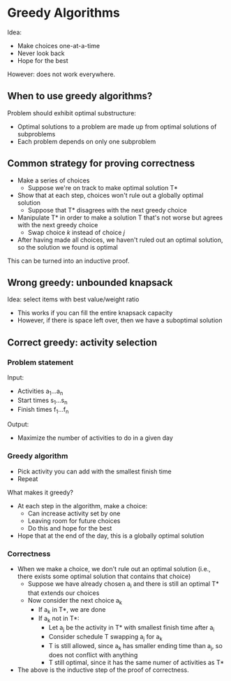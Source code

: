 # Greedy Algorithms

Idea:

* Make choices one-at-a-time
* Never look back
* Hope for the best

However: does not work everywhere.

## When to use greedy algorithms?

Problem should exhibit optimal substructure:

* Optimal solutions to a problem are made up from optimal solutions of subproblems
* Each problem depends on only one subproblem

## Common strategy for proving correctness

* Make a series of choices
    - Suppose we're on track to make optimal solution T*
* Show that at each step, choices won't rule out a globally optimal solution
    - Suppose that T* disagrees with the next greedy choice
* Manipulate T* in order to make a solution T that's not worse but agrees with the next greedy choice
    - Swap choice *k* instead of choice *j*
* After having made all choices, we haven't ruled out an optimal solution, so the solution we found is optimal

This can be turned into an inductive proof.

## Wrong greedy: unbounded knapsack

Idea: select items with best value/weight ratio

* This works if you can fill the entire knapsack capacity
* However, if there is space left over, then we have a suboptimal solution

## Correct greedy: activity selection

### Problem statement

Input:

* Activities a<sub>1</sub>...a<sub>n</sub>
* Start times s<sub>1</sub>...s<sub>n</sub>
* Finish times f<sub>1</sub>...f<sub>n</sub>

Output:

* Maximize the number of activities to do in a given day

### Greedy algorithm

* Pick activity you can add with the smallest finish time
* Repeat

What makes it greedy?

* At each step in the algorithm, make a choice:
    - Can increase activity set by one
    - Leaving room for future choices
    - Do this and hope for the best
* Hope that at the end of the day, this is a globally optimal solution

### Correctness

* When we make a choice, we don't rule out an optimal solution (i.e., there exists some optimal solution that contains that choice)
    - Suppose we have already chosen a<sub>i</sub> and there is still an optimal T* that extends our choices
    - Now consider the next choice a<sub>k</sub>
        - If a<sub>k</sub> in T*, we are done
        - If a<sub>k</sub> not in T*:
            - Let a<sub>j</sub> be the activity in T* with smallest finish  time after a<sub>i</sub>
            - Consider schedule T swapping a<sub>j</sub> for a<sub>k</sub>
            - T is still allowed, since a<sub>k</sub> has smaller ending time than a<sub>j</sub>, so does not conflict with anything
            - T still optimal, since it has the same numer of activities as T*
* The above is the inductive step of the proof of correctness.